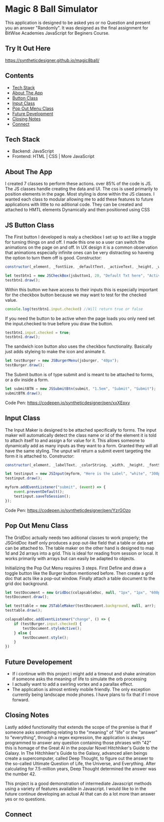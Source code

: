 # Magic 8 Ball Simulator

This application is designed to be asked yes or no Question and present you an answer "Randomly".
It was designed as the final assignment for BitWise Academies JavaScript for Beginers Course.

## Try It Out Here
https://syntheticdesigner.github.io/magic8ball/

## Contents 
* [Tech Stack](#stack)
* [About The App](#app)
* [Button Class](#button)
* [Input Class](#input)
* [Pop Out Menu Class](#gridDoc)
* [Future Development](#plan)
* [Closing Notes](#closing)
* [Connect](#connect)

## <a name="stack" ></a>Tech Stack
* Backend: JavaScript
* Frontend: HTML | CSS | More JavaScript 

## <a name="app"></a>About The App
I created 7 classes to perform these actions. over 85% of the code is JS. The JS classes handle creating the data and UI. The css is used primarily to position elements in the page. Most styling is done within the JS classes. I wanted each class to modular allowing me to add these features to future applications with little to no aditional code. They can be created and attached to HMTL elements Dynamically and then positioned using CSS
## <a name="button"></a>JS Button Class
The First button I developed is realy a checkbox I set up to act like a toggle for turning things on and off. I made this one so a user can switch the animations on the page on and off. In UX design it is a common observation that animations especially infinite ones can be very distracting so haveing the option to turn them off is good.
Constructor:
```javascript
constructor(_element, _fontSize, _defaultText, _activeText, _height, _width)
```
```javascript
let testbtn1 = new JSCheckBox(jsbutton1, 20, "Default Txt here", "Active Text Here");
testbtn1.draw();
```
Within this button we have access to their inputs this is especially important for the checkbox button because we may want to test for the checked value.
```javascript
console.log(testbtn1.input.checked) //Will return true or false
```
If you need the button to be active when the page loads you only need set the input.checked to true before you draw the button.
```javascript
testbtn1.input.checked = true;
testbtn1.draw();
```
The sandwich icon button also uses the checkbox functionality. Basically just adds styleing to make the icon and animate it.
```javascript
let testBurger = new JSBurgerMenu(jsburger, "40px");
testBurger.draw();
```
The Submit button is of type submit and is meant to be attached to forms, or a div inside a form.
```javascript
let submitBTN = new JSSubmitBtn(submit, "1.5em", "Submit", "Submit");
submitBTN.draw();
```
Code Pen:
https://codepen.io/syntheticdesigner/pen/xxXEpxy

## <a name="input"></a>Input Class
The Input Maker is designed to be attached specifically to forms. The input maker will automatically detect the class name or id of the element it is told to attach itself to and assign a for value for it. This allows someone to dynamically add as many inputs as they want to a form. Granted they will all have the same styling.
The unput will return a submit event targeting the form it is attached to.
Constructor:
```javascript
constructor(_element, _labelText, _colorString, _width, _height, _fontSize)
```
```javascript
let testinput = new JSInput(myform, "Here is the Label", "white", "300px", "", "1em");
testinput.draw();

myform.addEventListener("submit", (event) => {
    event.preventDefault();
    testinput.saveToSession();
});
```
Code Pen:
https://codepen.io/syntheticdesigner/pen/YzrGOzo

## <a name="gridDoc"></a>Pop Out Menu Class
The GridDoc actually needs two aditional classes to work properly; the JSGridDoc itself only produces a pop out-like field that a table or data set can be attached to. The table maker on the other hand is designed to map 1d and 2d arrays into a grid. This is ideal for reading from session or local. It works primarily with arrays but can easily be adapted to objects.

Initializing the Pop Out Menu requires 3 steps. First Define and draw a toggle button like the Burger button mentioned before. Then create a grid doc that acts like a pop-out window. Finally attach a table document to the grid doc background.
```javascript
let testDocument = new GridDoc(colapsableDoc, null, "1px", "1px", "600px", "500px");
testDocument.draw();

let testtable = new JSTableMaker(testDocument.background, null, arr);
testtable.draw();

colapsableDoc.addEventListener("change", () => {
    if (testBurger.input.checked) {
        testDocument.styleActive();
    } else {
        testDocument.style();
    }
})
```

## <a name="plan"></a>Future Developement
* If i continue with this project i might add a timeout and shake animation if someone asks the meaning of life to simulate the orb processing
* I actually want to add a swirling vortex and a parallax effect.
* The application is almost entirely mobile friendly. The only exception currently being landscape mode phones. I have plans to fix that if I move forward.

## <a name="closing"></a>Closing Notes
Lastly added functionality that extends the scope of the premise is that if someone asks something relating to the "meaning" of "life" or the "answer" to "everything", through a regex expression, the application is always programmed to answer any question containing those phrases with "42" this is homage of the Great AI in the popular Novel Hitchhiker's Guide to the Galaxy. In The Hitchhiker's Guide to the Galaxy, advanced alien beings create a supercomputer, called Deep Thought, to figure out the answer to the so-called Ultimate Question of Life, the Universe, and Everything. After calculating for 7.5-million years, Deep Thought determined the answer was the number 42.

This project is a good demonstration of intermediate Javascript methods using a variety of features available in Javascript. I would like to in the future continue developing an actual AI that can do a lot more than answer yes or no questions.

## <a name="connect"></a>Connect



